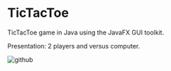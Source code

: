 # TicTacToe
TicTacToe game in Java using the JavaFX GUI toolkit.

Presentation: 2 players and versus computer.

![github](https://github.com/MarioGuriuc/TicTacToe/assets/125091483/c9c64489-2a33-4d64-897a-29f33c552205)

